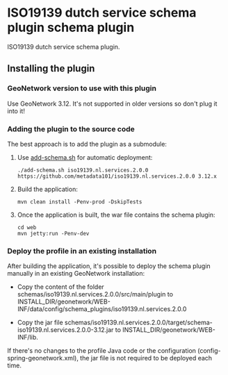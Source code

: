# ISO19139 dutch service schema plugin schema plugin

ISO19139 dutch service schema plugin.

## Installing the plugin

### GeoNetwork version to use with this plugin

Use GeoNetwork 3.12. It's not supported in older versions so don't plug it into it!

### Adding the plugin to the source code


The best approach is to add the plugin as a submodule:

1. Use [add-schema.sh](https://github.com/geonetwork/core-geonetwork/blob/3.12.x/add-schema.sh) for automatic deployment:

   ```
   ./add-schema.sh iso19139.nl.services.2.0.0 https://github.com/metadata101/iso19139.nl.services.2.0.0 3.12.x
   ```

2. Build the application:

   ```
   mvn clean install -Penv-prod -DskipTests
   ```

3. Once the application is built, the war file contains the schema plugin:

   ```
   cd web
   mvn jetty:run -Penv-dev
   ```

### Deploy the profile in an existing installation

After building the application, it's possible to deploy the schema plugin manually in an existing GeoNetwork installation:

- Copy the content of the folder schemas/iso19139.nl.services.2.0.0/src/main/plugin to INSTALL_DIR/geonetwork/WEB-INF/data/config/schema_plugins/iso19139.nl.services.2.0.0

- Copy the jar file schemas/iso19139.nl.services.2.0.0/target/schema-iso19139.nl.services.2.0.0-3.12.jar to INSTALL_DIR/geonetwork/WEB-INF/lib.

If there's no changes to the profile Java code or the configuration (config-spring-geonetwork.xml), the jar file is not required to be deployed each time.
